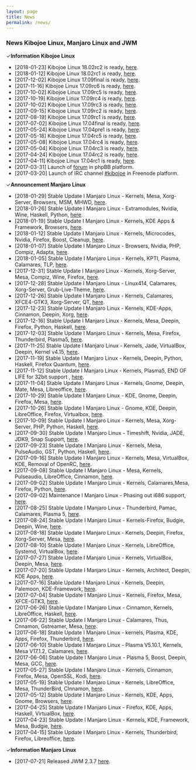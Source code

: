 ```yaml
---
layout: page
title: News
permalink: /news/
---
```


<h3>News Kibojoe Linux, Manjaro Linux and JWM</h3>

✓<strong>Information Kibojoe Linux</strong>

- [2018-01-23] Kibojoe Linux 18.02rc2 is ready, <a href="http://forum.kibojoe.org/viewtopic.php?f=11&t=128&p=339#p339" target="_blank">here</a>.
- [2018-01-12] Kibojoe Linux 18.02rc1 is ready, <a href="http://forum.kibojoe.org/viewtopic.php?f=11&t=115&p=290#p290" target="_blank">here</a>.
- [2017-12-02] Kibojoe Linux 17.09final is ready, <a href="http://forum.kibojoe.org/viewtopic.php?f=11&p=267#p267" target="_blank">here</a>.
- [2017-11-16] Kibojoe Linux 17.09rc6 is ready, <a href="http://forum.kibojoe.org/viewtopic.php?f=11&t=99&p=260#p260" target="_blank">here</a>.
- [2017-10-02] Kibojoe Linux 17.09rc5 is ready, <a href="http://forum.kibojoe.org/viewtopic.php?f=11&t=93&p=250#p250" target="_blank">here</a>.
- [2017-10-19] Kibojoe Linux 17.09rc4 is ready, <a href="http://forum.kibojoe.org/viewtopic.php?f=11&t=82&p=212#p212" target="_blank">here</a>.
- [2017-10-02] Kibojoe Linux 17.09rc3 is ready, <a href="http://forum.kibojoe.org/viewtopic.php?f=11&t=68&p=153#p153" target="_blank">here</a>.
- [2017-09-15] Kibojoe Linux 17.09rc2 is ready, <a href="http://forum.kibojoe.org/viewtopic.php?f=11&t=61" target="_blank">here</a>.
- [2017-08-19] Kibojoe Linux 17.09rc1 is ready, <a href="http://forum.kibojoe.org/viewtopic.php?f=11&p=96#p96" target="_blank">here</a>.
- [2017-07-02] Kibojoe Linux 17.04final is ready, <a href="http://forum.kibojoe.org/viewtopic.php?f=3&p=58#p58" target="_blank">here</a>.
- [2017-05-24] Kibojoe Linux 17.04pre1 is ready, <a href="http://forum.kibojoe.org/viewtopic.php?f=3&t=28&p=50#p50" target="_blank">here</a>.
- [2017-05-18] Kibojoe Linux 17.04rc5 is ready, <a href="http://forum.kibojoe.org/viewtopic.php?f=3&t=26&p=47#p47" target="_blank">here</a>.
- [2017-05-08] Kibojoe Linux 17.04rc4 is ready, <a href="https://forum.manjaro.org/t/kibojoe-linux-manjaro-linux-re-spin-with-jwm-17-04rc4/21609/70" target="_blank">here</a>.
- [2017-05-04] Kibojoe Linux 17.04rc3 is ready, <a href="http://forum.kibojoe.org/viewtopic.php?f=3&p=35#p35" target="_blank">here</a>.
- [2017-04-24] Kibojoe Linux 17.04rc2 is ready, <a href="http://forum.kibojoe.org/viewtopic.php?f=3&t=15" target="_blank">here</a>.
- [2017-04-11] Kibojoe Linux 17.04rc1 is ready, <a href="http://forum.kibojoe.org/viewtopic.php?f=3&t=10&p=16#p16" target="_blank">here</a>.
- [2017-03-31] Launch of <a href="http://forum.kibojoe.org/" target="_blank">forum</a> in phpBB platform.
- [2017-03-20] Launch of IRC channel <a href="http://webchat.freenode.net/?channels=kibojoe" target="_blank">#kibojoe</a> in Freenode platform.

✓<strong>Announcement Manjaro Linux</strong>

- [2018-01-29] Stable Update I Manjaro Linux - Kernels, Mesa, Xorg-Server, Browsers, MSM, MHWD, <a href="https://forum.manjaro.org/t/stable-update-2018-01-29-kernels-mesa-xorg-server-browsers-msm-mhwd-gcc/39291" target="_blank">here</a>.
- [2018-01-26] Stable Update I Manjaro Linux - Extramodules, Nvidia, Wine, Haskell, Python, <a href="https://forum.manjaro.org/t/stable-update-2018-01-26-extramodules-nvidia-wine-haskell-python/39059" target="_blank">here</a>.
- [2018-01-19] Stable Update I Manjaro Linux - Kernels, KDE Apps & Framework, Browsers, <a href="https://manjaro.org/2018/01/19/stable-update-2018-01-19-kernels-kde-apps-framework-browsers-virtualbox-systemd-mesa/" target="_blank">here</a>.
- [2018-01-12] Stable Update I Manjaro Linux - Kernels, Microcodes, Nvidia, Firefox, Boost, Cleanup, <a href="https://manjaro.org/2018/01/12/stable-update-2018-01-12-kernels-microcodes-nvidia-firefox-boost-cleanup/" target="_blank">here</a>.
- [2018-01-07] Stable Update I Manjaro Linux - Browsers, Nvidia, PHP, Compiz, Adapta, <a href="https://manjaro.org/2018/01/07/stable-update-2018-01-07-browsers-nvidia-php-compiz-adapta/" target="_blank">here</a>.
- [2018-01-05] Stable Update I Manjaro Linux - Kernels, KPTI, Plasma, Calamares, TLP, <a href="https://manjaro.org/2018/01/05/stable-update-2018-01-05-kernels-kpti-plasma-calamares-tlp/" target="_blank">here</a>.
- [2017-12-31] Stable Update I Manjaro Linux - Kernels, Xorg-Server, Mesa, Compiz, Wine, Firefox, <a href="https://manjaro.org/2017/12/31/stable-update-2017-12-31-kernels-xorg-server-mesa-compiz-wine-firefox/" target="_blank">here</a>.
- [2017-12-28] Stable Update I Manjaro Linux - Linux414, Calamares, Xorg-Server, Grub-Live-Theme, <a href="https://manjaro.org/2017/12/28/stable-update-2017-12-28-linux414-calamares-xorg-server-grub-live-theme/" target="_blank">here</a>.
- [2017-12-26] Stable Update I Manjaro Linux - Kernels, Calamares, XFCE4-GTK3, Xorg-Server, QT, <a href="https://manjaro.org/2017/12/26/stable-update-2017-12-26-kernels-calamares-thunderbird-xfce4-gtk3-xorg-server-qt/" target="_blank">here</a>.
- [2017-12-23] Stable Update I Manjaro Linux - Kernels, KDE-Apps, Cinnamon, Deepin, Xorg, <a href="https://manjaro.org/2017/12/23/stable-update-2017-12-23-kernels-kde-apps-cinnamon-deepin-xorg-libreoffice/" target="_blank">here</a>.
- [2017-12-16] Stable Update I Manjaro Linux - Kernels, Mesa, Deepin, Firefox, Python, Haskell, <a href="https://manjaro.org/2017/12/16/stable-update-2017-12-16-kernels-mesa-deepin-firefox-python-haskell/" target="_blank">here</a>.
- [2017-12-03] Stable Update I Manjaro Linux - Kernels, Mesa, Firefox, Thunderbird, Plasma5, <a href="https://manjaro.org/2017/12/03/stable-update-2017-12-03-kernels-mesa-firefox-thunderbird-plasma5/" target="_blank">here</a>.
- [2017-11-25] Stable Update I Manjaro Linux - Kernels, Jade, VirtualBox, Deepin, Kernel v4.15, <a href="https://manjaro.org/2017/11/25/stable-update-2017-11-25-kernels-jade-virtualbox-deepin-kernel-v4-15/" target="_blank">here</a>.
- [2017-11-19] Stable Update I Manjaro Linux - Kernels, Deepin, Python, Haskell, Firefox Quantum, <a href="https://manjaro.org/2017/11/19/stable-update-2017-11-19-kernels-deepin-python-haskell-firefox-quantum/" target="_blank">here</a>.
- [2017-11-12] Stable Update I Manjaro Linux - Kernels, Plasma5, END OF LIFE for 32bit support , <a href="https://manjaro.org/2017/11/13/stable-update-2017-11-12-kernels-plasma5-deepin-cinnamon-end-of-life-for-32bit-support/" target="_blank">here</a>.
- [2017-11-04] Stable Update I Manjaro Linux - Kernels, Gnome, Deepin, Mate, Mesa, Libreoffice, <a href="https://manjaro.org/2017/11/04/stable-update-2017-11-04-kernels-gnome-deepin-mate-mesa-libreoffice/" target="_blank">here</a>.
- [2017-10-29] Stable Update I Manjaro Linux - KDE, Gnome, Deepin, Firefox, Mesa, <a href="https://manjaro.org/2017/10/29/stable-update-2017-10-29-kde-gnome-deepin-firefox-mesa/" target="_blank">here</a>.
- [2017-10-26] Stable Update I Manjaro Linux - Gnome, KDE, Deepin, LibreOffice, Firefox, Virtualbox, <a href="https://manjaro.org/2017/10/26/stable-update-2017-10-26-gnome-kde-deepin-libreoffice-firefox-wine-virtualbox/" target="_blank">here</a>.
- [2017-10-09] Stable Update I Manjaro Linux - Kernels, Mesa, Xorg-Server, PHP, Python, Haskell, <a href="https://manjaro.org/2017/10/09/stable-update-2017-10-09-kernels-mesa-xorg-server-php-python-haskell/" target="_blank">here</a>.
- [2017-09-30] Stable Update I Manjaro Linux - Timeshift, Nvidia, JADE, JDK9, Snap Support, <a href="https://manjaro.org/2017/09/30/stable-update-2017-09-30-timeshift-kernels-nvidia-jade-haskell-jdk9-snap-support/" target="_blank">here</a>.
- [2017-09-23] Stable Update I Manjaro Linux - Kernels, Mesa, PulseAudio, GST, Python, Haskell, <a href="https://manjaro.org/2017/09/23/stable-update-2017-09-23-kernels-mesa-pulseaudio-gst-python-haskell/" target="_blank">here</a>.
- [2017-09-16] Stable Update I Manjaro Linux - Kernels, Mesa, VirtualBox,  KDE, Removal of OpenRC, <a href="https://manjaro.org/2017/09/16/stable-update-2017-09-16-kernels-mesa-virtualbox-pamac-kde-gcc-removal-of-openrc/" target="_blank">here</a>.
- [2017-09-08] Stable Update I Manjaro Linux - Mesa, Kernels, Pulseaudio, LibreOffice, Cinnamon, <a href="https://manjaro.org/2017/09/08/stable-update-2017-09-08-mesa-kernels-pulseaudio-libreoffice-kde-apps-cinnamon/" target="_blank">here</a>.
- [2017-09-02] Stable Update I Manjaro Linux - Kernels, Calamares,Mesa, Firefox, Python, <a href="https://manjaro.org/2017/09/02/stable-update-2017-09-02-kernels-calamares-mesa-firefox-python/" target="_blank">here</a>.
- [2017-09-02] Maintenance I Manjaro Linux - Phasing out i686 support, <a href="https://manjaro.org/2017/09/02/maintenance-phasing-out-i686-support/" target="_blank">here</a>.
- [2017-08-25] Stable Update I Manjaro Linux - Thunderbird, Pamac, Calamares, Plasma 5, <a href="https://manjaro.org/2017/08/25/stable-update-2017-08-25-thunderbird-pamac-calamares-plasma-5/" target="_blank">here</a>.
- [2017-08-24] Stable Update I Manjaro Linux - Kernels-Firefox, Budgie, Deepin, Wine, <a href="https://manjaro.org/2017/08/24/stable-update-2017-08-24-kernels-firefox-kde-framework-apps-budgie-deepin-wine/" target="_blank">here</a>.
- [2017-08-18] Stable Update I Manjaro Linux - Kernels, Deepin, Firefox, Xorg-Server, Mesa, <a href="https://manjaro.org/2017/08/18/stable-update-2017-08-18-kernels-deepin-firefox-xorg-server-mesa-pamac/" target="_blank">here</a>.
- [2017-08-10] Stable Update I Manjaro Linux - Kernels, LibreOffice, Systemd, VirtualBox, <a href="https://manjaro.org/2017/08/10/stable-update-2017-08-10-kernels-libreoffice-systemd-virtualbox/" target="_blank">here</a>.
- [2017-07-27] Stable Update I Manjaro Linux - Kernels, VirtualBox, Deepin, Mesa, <a href="https://manjaro.org/2017/07/27/stable-update-2017-07-27-kernels-virtualbox-deepin-mesa/" target="_blank">here</a>.
- [2017-07-20] Stable Update I Manjaro Linux - Kernels, Architect, Deepin, KDE Apps, <a href="https://manjaro.org/2017/07/20/stable-update-2017-07-20-kernels-architect-deepin-kde-apps-toolchain/" target="_blank">here</a>.
- [2017-07-16] Stable Update I Manjaro Linux - Kernels, Deepin, Palemoon, KDE-Framework, <a href="https://manjaro.org/2017/07/16/stable-update-2017-07-16-kernels-deepin-palemoon-kde-framework-xfce4-gtk3/" target="_blank">here</a>.
- [2017-07-04] Stable Update I Manjaro Linux - Kernels, Firefox, Mesa, XFCE-GTK3, <a href="https://manjaro.org/2017/07/04/stable-update-2017-07-04-kernels-firefox-mesa-xfce4-gtk3/" target="_blank">here</a>.
- [2017-06-26] Stable Update I Manjaro Linux - Cinnamon, Kernels, LibreOffice, Haskell, <a href="https://manjaro.org/2017/06/26/stable-update-2017-06-26-cinnamon-kernels-libreoffice-haskell/" target="_blank">here</a>.
- [2017-06-22] Stable Update I Manjaro Linux - Calamares, Thus, Cnnamon, Gstreamer, Mesa, <a href="https://manjaro.org/2017/06/22/stable-update-2017-06-22-calamares-thus-cinnamon-gstreamer-mesa/" target="_blank">here</a>.
- [2017-06-18] Stable Update I Manjaro Linux - kernels, Plasma, KDE, Apps, Firefox, Thunderbird, <a href="https://manjaro.org/2017/06/18/stable-update-2017-06-18-kernels-plasma-kde-apps-firefox-thunderbird-mesa/" target="_blank">here</a>.
- [2017-06-10] Stable Update I Manjaro Linux - Plasma V5.10.1, Kernels, Mesa V17.1.2, Calamares, <a href="https://manjaro.org/2017/06/10/stable-update-2017-06-10-plasma-v5-10-1-kernels-mesa-v17-1-2-calamares/" target="_blank">here</a>.
- [2017-06-06] Stable Update I Manjaro Linux - Plasma 5, Boost, Deepin, Mesa, GCC, <a href="https://manjaro.org/2017/06/06/stable-update-2017-06-06-plasma-5-boost-deepin-mesa-gcc/" target="_blank">here</a>.
- [2017-05-27] Stable Update I Manjaro Linux - Kernels, Cinnamon, Firefox, Mesa, OpenSSL, Kodi, <a href="https://manjaro.org/2017/05/27/stable-update-2017-05-27-kernels-cinnamon-firefox-mesa-openssl-kodi/" target="_blank">here</a>.
- [2017-05-19] Stable Update I Manjaro Linux - Kernels, LibreOffice, Mesa, ThunderBird, CInnamon, <a href="https://manjaro.org/2017/05/19/stable-update-2017-05-19-kernels-libreoffice-mesa-thunderbird-cinnamon/" target="_blank">here</a>.
- [2017-05-12] Stable Update I Manjaro Linux - Kernels, KDE, Apps, Gnome, Browsers, <a href="https://manjaro.org/2017/05/12/stable-update-2017-05-12-kernels-kde-kde-apps-gnome-browsers/" target="_blank">here</a>.
- [2017-04-25] Stable Update I Manjaro Linux - Firefox, KDE, Apps, Haskell, VirtualBox, <a href="https://manjaro.org/2017/04/25/stable-update-2017-04-25-firefox-kde-apps-haskell-virtualbox/" target="_blank">here</a>.
- [2017-04-23] Stable Update I Manjaro Linux  - Kernels, KDE, Framework, Mesa, Budgie, <a href="https://manjaro.org/2017/04/23/stable-update-2017-04-23-kernels-kde-framework-mesa-budgie/" target="_blank">here</a>.
- [2017-04-15] Stable Update I Manjaro Linux  - Kernels, Thunderbird, Firefox, Libreoffice, <a href="https://manjaro.org/2017/04/15/stable-update-2017-04-15-kernels-thunderbird-firefox-libreoffice/" target="_blank">here</a>.

✓<strong>Information Manjaro Linux</strong>

- [2017-07-21] Released JWM 2.3.7 <a href="http://forum.kibojoe.org/viewtopic.php?f=13&p=75&sid=32ff4c16d74b3461f85e2b669acac0ac#p75" target="_blank">here</a>.
